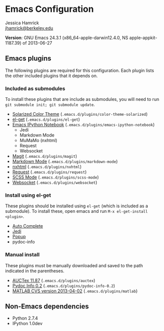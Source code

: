 # Emacs Configuration

Jessica Hamrick  
jhamrick@berkeley.edu

**Version**: GNU Emacs 24.3.1 (x86_64-apple-darwin12.4.0, NS apple-appkit-1187.39) of 2013-06-27

## Emacs plugins

The following plugins are required for this configuration. Each plugin
lists the other included plugins that it depends on.

### Included as submodules

To install these plugins that are include as submodules, you will need
to run `git submodule init; git submodule update`.

* [Solarized Color Theme](https://github.com/sellout/emacs-color-theme-solarized) (`.emacs.d/plugins/color-theme-solarized`)
* [el-get](https://github.com/dimitri/el-get) (`.emacs.d/plugins/el-get`)
* [Emacs IPython Notebook](https://github.com/tkf/emacs-ipython-notebook) (`.emacs.d/plugins/emacs-ipython-notebook`)
	* Jedi
	* Markdown Mode
	* MuMaMo (nxhtml)
	* Request
	* Websocket
* [Magit](https://github.com/magit/magit) (`.emacs.d/plugins/magit`)
* [Markdown Mode](http://jblevins.org/projects/markdown-mode/) (`.emacs.d/plugins/markdown-mode`)
* [nxhtml](https://github.com/emacsmirror/nxhtml) (`.emacs.d/plugins/nxhtml`)
* [Request](https://github.com/tkf/emacs-request) (`.emacs.d/plugins/request`)
* [SCSS Mode](https://github.com/antonj/scss-mode/) (`.emacs.d/plugins/scss-mode`)
* [Websocket](https://github.com/ahyatt/emacs-websocket) (`.emacs.d/plugins/websocket`)

### Install using el-get

These plugins should be installed using `el-get` (which is included as
a submodule). To install these, open emacs and run `M-x el-get-install
<plugin>`.

* [Auto Complete](https://github.com/auto-complete/auto-complete)
* [Jedi](https://github.com/tkf/emacs-jedi)
* [Popup](https://github.com/auto-complete/popup-el)
* pydoc-info

### Manual install

These plugins must be manually downloaded and saved to the path
indicated in the parentheses.

* [AUCTex 11.87](http://www.gnu.org/software/auctex/download.html) (`.emacs.d/plugins/auctex`)
* [Pydoc Info 0.2](https://bitbucket.org/jonwaltman/pydoc-info) (`.emacs.d/plugins/pydoc-info-0.2`)
* [MATLAB CVS version 2013-04-02](http://matlab-emacs.sourceforge.net/) (`.emacs.d/plugins/matlab`)

## Non-Emacs dependencies

* Python 2.7.4
* IPython 1.0dev
